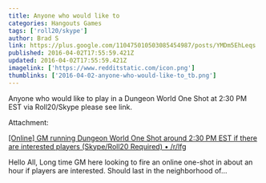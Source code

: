 ```yaml
---
title: Anyone who would like to
categories: Hangouts Games
tags: ['roll20/skype']
author: Brad S
link: https://plus.google.com/110475010503085454987/posts/YMDm5EhLeqs
published: 2016-04-02T17:55:59.421Z
updated: 2016-04-02T17:55:59.421Z
imagelink: ['https://www.redditstatic.com/icon.png']
thumblinks: ['2016-04-02-anyone-who-would-like-to_tb.png']
---
```


Anyone who would like to play in a Dungeon World One Shot at 2:30 PM EST via Roll20/Skype please see link.


Attachment:

<a href='https://www.reddit.com/r/lfg/comments/4d2ewp/online_gm_running_dungeon_world_one_shot_around/'>[Online] GM running Dungeon World One Shot around 2:30 PM EST if there are interested players (Skype/Roll20 Required) • /r/lfg</a>


Hello All, Long time GM here looking to fire an online one-shot in about an hour if players are interested. Should last in the neighborhood of...